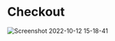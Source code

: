 # Checkout
![Screenshot 2022-10-12 15-18-41](https://user-images.githubusercontent.com/30156531/195344367-952b3c93-f441-451f-9d2f-42d85b2d0ef2.png)

